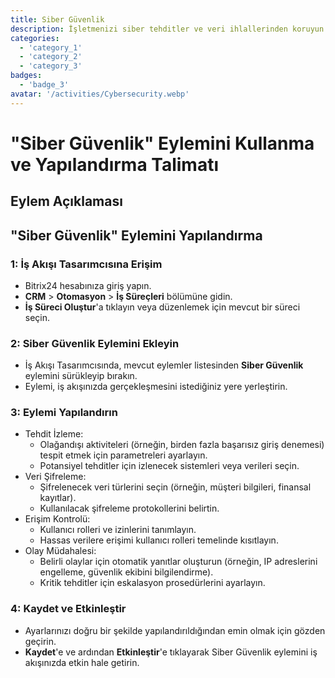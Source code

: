 ```yaml
---
title: Siber Güvenlik
description: İşletmenizi siber tehditler ve veri ihlallerinden koruyun.
categories: 
  - 'category_1'
  - 'category_2'
  - 'category_3'
badges: 
  - 'badge_3'
avatar: '/activities/Cybersecurity.webp'
---
```

# "Siber Güvenlik" Eylemini Kullanma ve Yapılandırma Talimatı

## Eylem Açıklaması

## **"Siber Güvenlik" Eylemini Yapılandırma**

### 1: İş Akışı Tasarımcısına Erişim
- Bitrix24 hesabınıza giriş yapın.
- **CRM** > **Otomasyon** > **İş Süreçleri** bölümüne gidin.
- **İş Süreci Oluştur**'a tıklayın veya düzenlemek için mevcut bir süreci seçin.

### 2: Siber Güvenlik Eylemini Ekleyin
- İş Akışı Tasarımcısında, mevcut eylemler listesinden **Siber Güvenlik** eylemini sürükleyip bırakın.
- Eylemi, iş akışınızda gerçekleşmesini istediğiniz yere yerleştirin.

### 3: Eylemi Yapılandırın
- Tehdit İzleme:
  - Olağandışı aktiviteleri (örneğin, birden fazla başarısız giriş denemesi) tespit etmek için parametreleri ayarlayın.
  - Potansiyel tehditler için izlenecek sistemleri veya verileri seçin.
- Veri Şifreleme:
  - Şifrelenecek veri türlerini seçin (örneğin, müşteri bilgileri, finansal kayıtlar).
  - Kullanılacak şifreleme protokollerini belirtin.
- Erişim Kontrolü:
  - Kullanıcı rolleri ve izinlerini tanımlayın.
  - Hassas verilere erişimi kullanıcı rolleri temelinde kısıtlayın.
- Olay Müdahalesi:
  - Belirli olaylar için otomatik yanıtlar oluşturun (örneğin, IP adreslerini engelleme, güvenlik ekibini bilgilendirme).
  - Kritik tehditler için eskalasyon prosedürlerini ayarlayın.

### 4: Kaydet ve Etkinleştir
- Ayarlarınızı doğru bir şekilde yapılandırıldığından emin olmak için gözden geçirin.
- **Kaydet**'e ve ardından **Etkinleştir**'e tıklayarak Siber Güvenlik eylemini iş akışınızda etkin hale getirin.